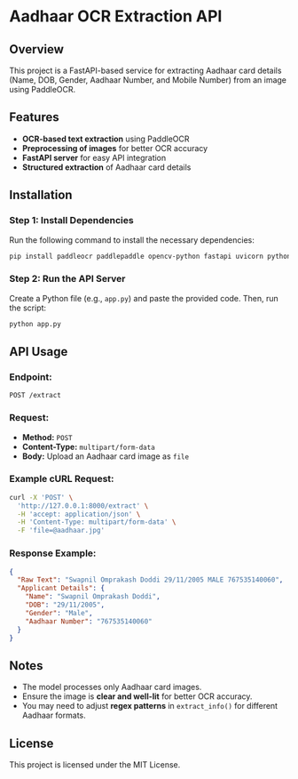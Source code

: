 # Aadhaar OCR Extraction API

## Overview

This project is a FastAPI-based service for extracting Aadhaar card details (Name, DOB, Gender, Aadhaar Number, and Mobile Number) from an image using PaddleOCR.

## Features

- **OCR-based text extraction** using PaddleOCR
- **Preprocessing of images** for better OCR accuracy
- **FastAPI server** for easy API integration
- **Structured extraction** of Aadhaar card details

## Installation

### Step 1: Install Dependencies

Run the following command to install the necessary dependencies:

```sh
pip install paddleocr paddlepaddle opencv-python fastapi uvicorn python-multipart nest_asyncio requests
```

### Step 2: Run the API Server

Create a Python file (e.g., `app.py`) and paste the provided code. Then, run the script:

```sh
python app.py
```

## API Usage

### **Endpoint:**

```
POST /extract
```

### **Request:**

- **Method:** `POST`
- **Content-Type:** `multipart/form-data`
- **Body:** Upload an Aadhaar card image as `file`

### **Example cURL Request:**

```sh
curl -X 'POST' \
  'http://127.0.0.1:8000/extract' \
  -H 'accept: application/json' \
  -H 'Content-Type: multipart/form-data' \
  -F 'file=@aadhaar.jpg'
```

### **Response Example:**

```json
{
  "Raw Text": "Swapnil Omprakash Doddi 29/11/2005 MALE 767535140060",
  "Applicant Details": {
    "Name": "Swapnil Omprakash Doddi",
    "DOB": "29/11/2005",
    "Gender": "Male",
    "Aadhaar Number": "767535140060"
  }
}
```

## Notes

- The model processes only Aadhaar card images.
- Ensure the image is **clear and well-lit** for better OCR accuracy.
- You may need to adjust **regex patterns** in `extract_info()` for different Aadhaar formats.

## License

This project is licensed under the MIT License.


